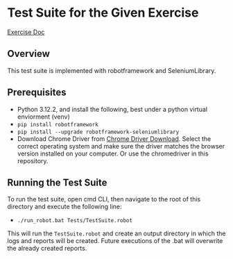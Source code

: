# Test Suite for the Given Exercise
[Exercise Doc](https://docs.google.com/document/d/13bGG6zig6ilz0Rj-jFqhkw2Q441OE3nC/edit?usp=drive_link&ouid=114701341578955750935&rtpof=true&sd=true)

## Overview
This test suite is implemented with robotframework and SeleniumLibrary.

## Prerequisites
- Python 3.12.2, and install the following, best under a python virtual enviorment (venv)
- `pip install robotframework`
- `pip install --upgrade robotframework-seleniumlibrary`
- Download Chrome Driver from [Chrome Driver Download](https://googlechromelabs.github.io/chrome-for-testing/#stable). Select the correct operating system and make sure the driver matches the browser version installed on your computer. Or use the chromedriver in this repository.

## Running the Test Suite
To run the test suite, open cmd CLI, then navigate to the root of this directory and execute the following line:
- `./run_robot.bat Tests/TestSuite.robot`

This will run the `TestSuite.robot` and create an output directory in which the logs and reports will be created.
Future executions of the .bat will overwrite the already created reports.
